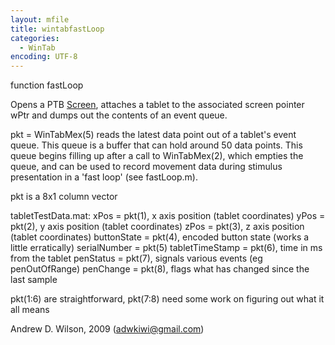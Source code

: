 ```yaml
---
layout: mfile
title: wintabfastLoop
categories:
  - WinTab
encoding: UTF-8
---
```


 function fastLoop

 Opens a PTB [Screen](/docs/Screen), attaches a tablet to the associated screen pointer wPtr and dumps out the contents of an event queue.


 pkt = WinTabMex(5) reads the latest data point out of a tablet's event queue. This queue is a buffer that can hold around 50 data points.
 This queue begins filling up after a call to WinTabMex(2), which empties the queue, and can be used to record movement data during
 stimulus presentation in a 'fast loop' (see fastLoop.m).

 pkt is a 8x1 column vector

 tabletTestData.mat:
           xPos                = pkt(1), x axis position (tablet coordinates)
           yPos                = pkt(2), y axis position (tablet coordinates)
           zPos                = pkt(3), z axis position (tablet coordinates)
           buttonState         = pkt(4), encoded button state (works a little erratically)
           serialNumber        = pkt(5)
           tabletTimeStamp     = pkt(6), time in ms from the tablet
           penStatus           = pkt(7), signals various events (eg penOutOfRange)
           penChange           = pkt(8), flags what has changed since the last sample

pkt(1:6) are straightforward, pkt(7:8) need some work on figuring out what it all means

Andrew D. Wilson, 2009 (adwkiwi@gmail.com)